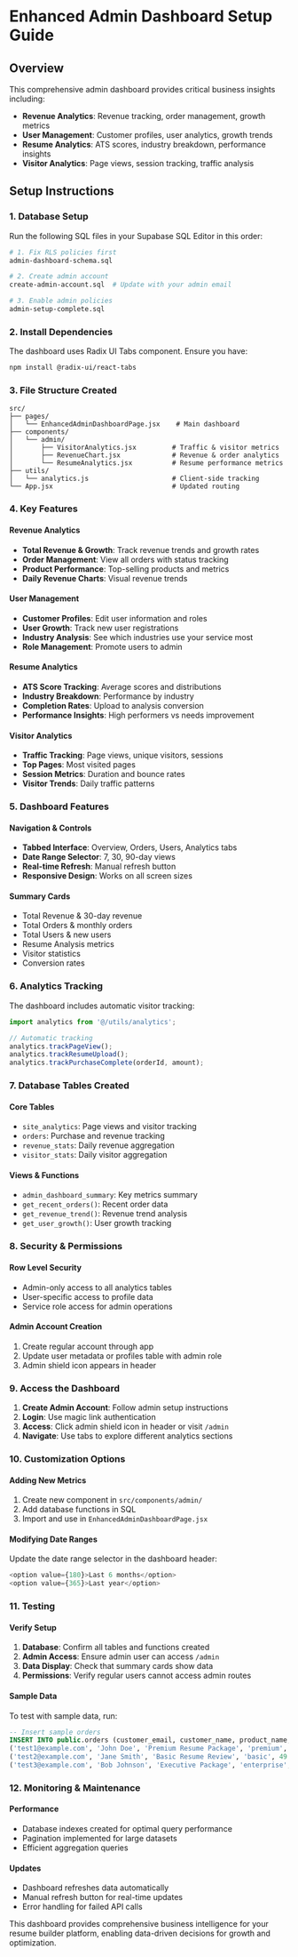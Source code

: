 # Enhanced Admin Dashboard Setup Guide

## Overview
This comprehensive admin dashboard provides critical business insights including:
- **Revenue Analytics**: Revenue tracking, order management, growth metrics
- **User Management**: Customer profiles, user analytics, growth trends  
- **Resume Analytics**: ATS scores, industry breakdown, performance insights
- **Visitor Analytics**: Page views, session tracking, traffic analysis

## Setup Instructions

### 1. Database Setup
Run the following SQL files in your Supabase SQL Editor in this order:

```bash
# 1. Fix RLS policies first
admin-dashboard-schema.sql

# 2. Create admin account
create-admin-account.sql  # Update with your admin email

# 3. Enable admin policies
admin-setup-complete.sql
```

### 2. Install Dependencies
The dashboard uses Radix UI Tabs component. Ensure you have:
```bash
npm install @radix-ui/react-tabs
```

### 3. File Structure Created
```
src/
├── pages/
│   └── EnhancedAdminDashboardPage.jsx    # Main dashboard
├── components/
│   └── admin/
│       ├── VisitorAnalytics.jsx         # Traffic & visitor metrics
│       ├── RevenueChart.jsx             # Revenue & order analytics  
│       └── ResumeAnalytics.jsx          # Resume performance metrics
├── utils/
│   └── analytics.js                     # Client-side tracking
└── App.jsx                              # Updated routing
```

### 4. Key Features

#### Revenue Analytics
- **Total Revenue & Growth**: Track revenue trends and growth rates
- **Order Management**: View all orders with status tracking
- **Product Performance**: Top-selling products and metrics
- **Daily Revenue Charts**: Visual revenue trends

#### User Management  
- **Customer Profiles**: Edit user information and roles
- **User Growth**: Track new user registrations
- **Industry Analysis**: See which industries use your service most
- **Role Management**: Promote users to admin

#### Resume Analytics
- **ATS Score Tracking**: Average scores and distributions
- **Industry Breakdown**: Performance by industry
- **Completion Rates**: Upload to analysis conversion
- **Performance Insights**: High performers vs needs improvement

#### Visitor Analytics
- **Traffic Tracking**: Page views, unique visitors, sessions
- **Top Pages**: Most visited pages
- **Session Metrics**: Duration and bounce rates
- **Visitor Trends**: Daily traffic patterns

### 5. Dashboard Features

#### Navigation & Controls
- **Tabbed Interface**: Overview, Orders, Users, Analytics tabs
- **Date Range Selector**: 7, 30, 90-day views
- **Real-time Refresh**: Manual refresh button
- **Responsive Design**: Works on all screen sizes

#### Summary Cards
- Total Revenue & 30-day revenue
- Total Orders & monthly orders  
- Total Users & new users
- Resume Analysis metrics
- Visitor statistics
- Conversion rates

### 6. Analytics Tracking

The dashboard includes automatic visitor tracking:

```javascript
import analytics from '@/utils/analytics';

// Automatic tracking
analytics.trackPageView();
analytics.trackResumeUpload();
analytics.trackPurchaseComplete(orderId, amount);
```

### 7. Database Tables Created

#### Core Tables
- `site_analytics`: Page views and visitor tracking
- `orders`: Purchase and revenue tracking
- `revenue_stats`: Daily revenue aggregation
- `visitor_stats`: Daily visitor aggregation

#### Views & Functions
- `admin_dashboard_summary`: Key metrics summary
- `get_recent_orders()`: Recent order data
- `get_revenue_trend()`: Revenue trend analysis
- `get_user_growth()`: User growth tracking

### 8. Security & Permissions

#### Row Level Security
- Admin-only access to all analytics tables
- User-specific access to profile data
- Service role access for admin operations

#### Admin Account Creation
1. Create regular account through app
2. Update user metadata or profiles table with admin role
3. Admin shield icon appears in header

### 9. Access the Dashboard

1. **Create Admin Account**: Follow admin setup instructions
2. **Login**: Use magic link authentication  
3. **Access**: Click admin shield icon in header or visit `/admin`
4. **Navigate**: Use tabs to explore different analytics sections

### 10. Customization Options

#### Adding New Metrics
1. Create new component in `src/components/admin/`
2. Add database functions in SQL
3. Import and use in `EnhancedAdminDashboardPage.jsx`

#### Modifying Date Ranges
Update the date range selector in the dashboard header:
```javascript
<option value={180}>Last 6 months</option>
<option value={365}>Last year</option>
```

### 11. Testing

#### Verify Setup
1. **Database**: Confirm all tables and functions created
2. **Admin Access**: Ensure admin user can access `/admin`
3. **Data Display**: Check that summary cards show data
4. **Permissions**: Verify regular users cannot access admin routes

#### Sample Data
To test with sample data, run:
```sql
-- Insert sample orders
INSERT INTO public.orders (customer_email, customer_name, product_name, product_type, amount, status) VALUES
('test1@example.com', 'John Doe', 'Premium Resume Package', 'premium', 149.99, 'completed'),
('test2@example.com', 'Jane Smith', 'Basic Resume Review', 'basic', 49.99, 'completed'),
('test3@example.com', 'Bob Johnson', 'Executive Package', 'enterprise', 299.99, 'completed');
```

### 12. Monitoring & Maintenance

#### Performance
- Database indexes created for optimal query performance
- Pagination implemented for large datasets
- Efficient aggregation queries

#### Updates
- Dashboard refreshes data automatically
- Manual refresh button for real-time updates
- Error handling for failed API calls

This dashboard provides comprehensive business intelligence for your resume builder platform, enabling data-driven decisions for growth and optimization.